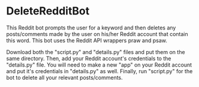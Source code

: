 # DeleteRedditBot
This Reddit bot prompts the user for a keyword and then deletes any posts/comments made by the user on his/her Reddit account that contain this word. This bot uses the Reddit API wrappers praw and psaw.

Download both the "script.py" and "details.py" files and put them on the same directory. Then, add your Reddit account's credentials to the "details.py" file. You will need to make a new "app" on your Reddit account and put it's credentials in "details.py" as well. Finally, run "script.py" for the bot to delete all your relevant posts/comments.
